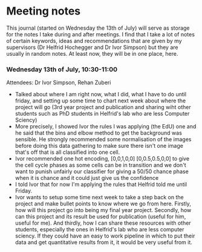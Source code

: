 # Meeting notes

This journal (started on Wednesday the 13th of July) will serve as storage for the notes I take during and after meetings. I find that I take a lot of notes of certain keywords, ideas and recommendations that are given by my supervisors (Dr Helfrid Hochegger and Dr Ivor Simpson) but they are usually in random notes. At least now, they will be in one place, here.

### Wednesday 13th of July, 10:30-11:00
Attendees: Dr Ivor Simpson, Rehan Zuberi
- Talked about where I am right now, what I did, what I have to do until friday, and setting up some time to chart next week about where the project will go (3rd year project and publication and sharing wiht other students such as PhD students in Helfrid's lab who are less Computer Sciency)
- More precisely, I showed Ivor the rules I was applying (the EdU) one and he said that the bins and elbow method to get the background was sensible. He strongly recommended some normalisation of the images before doing this data gathering to make sure there isn't one image that's off that is all classified into one cell.
- Ivor recommended one hot encoding, [0,0,1,0,0] [0,0.5,0.5,0,0] to give the cell cycle phases as some cells can be in transition and we don't want to punish unfairly our classifier for giving a 50/50 chance phase when it is chance and it could just give us the confidence
- I told Ivor that for now I'm applying the rules that Helfrid told me until Friday.
- Ivor wants to setup some time next week to take a step back on the project and make bullet points to know where we go from here. Firstly, how will this project go into being my final year project. Secondly, how can this project and its result be used for publication (useful for him, useful for me). And thirdly, how I can share these resources with other students, especially the ones in Helfrid's lab who are less computer sciency. If they could have an easy to work pipeline in which to put their data and get quantitative results from it, it would be very useful from it.

